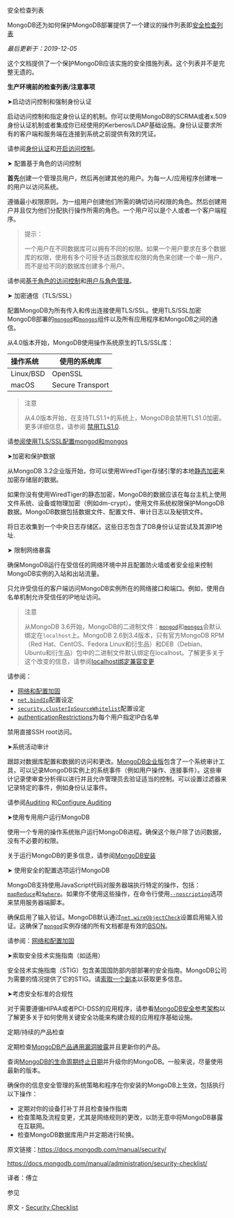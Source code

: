  安全检查列表

MongoDB还为如何保护MongoDB部署提供了一个建议的操作列表即[安全检查列表]((https://docs.mongodb.com/manual/administration/security-checklist/))

*最后更新于：2019-12-05*

这个文档提供了一个保护MongoDB应该实施的安全措施列表。这个列表并不是完整无遗的。

**生产环境前的检查列表/注意事项**


 ➤启动访问控制和强制身份认证


启动访问控制和指定身份认证的机制。你可以使用MongoDB的SCRMA或者x.509身份认证机制或者集成你已经使用的Kerberos/LDAP基础设施。身份认证要求所有的客户端和服务端在连接到系统之前提供有效的凭证。

请参阅[身份认证](https://docs.mongodb.com/manual/core/authentication/)和[开启访问控制](https://docs.mongodb.com/manual/tutorial/enable-authentication/)。


 ➤ 配置基于角色的访问控制


**首先**创建一个管理员用户，然后再创建其他的用户。为每一人/应用程序创建唯一的用户以访问系统。


遵循最小权限原则。为一组用户创建他们所需的确切访问权限的角色。然后创建用户并且仅为他们分配执行操作所需的角色。一个用户可以是个人或者一个客户端程序。

>提示：
>
>一个用户在不同数据库可以拥有不同的权限。如果一个用户要求在多个数据库的权限，使用有多个可授予适当数据库权限的角色来创建一个单一用户，而不是给不同的数据库创建多个用户。


请参阅[基于角色的访问控制](https://docs.mongodb.com/manual/core/authorization/)和[用户与角色管理](https://docs.mongodb.com/manual/tutorial/manage-users-and-roles/)。


 ➤ 加密通信（TLS/SSL）


配置MongoDB为所有传入和传出连接使用TLS/SSL。使用TLS/SSL加密MongoDB部署的[`mongod`](https://docs.mongodb.com/manual/reference/program/mongod/bin.mongod)和[`mongos`](https://docs.mongodb.com/manual/reference/program/mongos/bin.mongos)组件以及所有应用程序和MongoDB之间的通信。

从4.0版本开始，MongoDB使用操作系统原生的TLS/SSL库：

| 操作系统  | 使用的系统库     |
| :-------- | ---------------- |
| Linux/BSD | OpenSSL          |
| macOS     | Secure Transport |

> 注意
>
> 从4.0版本开始，在支持TLS1.1+的系统上，MongoDB会禁用TLS1.0加密。更多详细信息，请参阅 [禁用TLS1.0](https://docs.mongodb.com/manual/tutorial/configure-ssl/).

请[参阅使用TLS/SSL配置mongod和mongos](https://docs.mongodb.com/manual/tutorial/configure-ssl/)


 ➤加密和保护数据

从MongoDB 3.2企业版开始，你可以使用WiredTiger存储引擎的本地[静态加密](https://docs.mongodb.com/manual/core/security-encryption-at-rest/)来加密存储层的数据。


如果你没有使用WiredTiger的静态加密，MongoDB的数据应该在每台主机上使用文件系统、设备或物理加密（例如dm-crypt）。使用文件系统权限保护MongoDB数据。MongoDB数据包括数据文件、配置文件、审计日志以及秘钥文件。

将日志收集到一个中央日志存储区。这些日志包含了DB身份认证尝试及其源IP地址.


 ➤ 限制网络暴露


确保MongoDB运行在受信任的网络环境中并且配置防火墙或者安全组来控制MongoDB实例的入站和出站流量。

只允许受信任的客户端访问MongoDB实例所在的网络接口和端口。例如，使用白名单机制允许受信任的IP地址访问。

> 注意
>
> 从MongoDB 3.6开始，MongoDB的二进制文件：[`mongod`](https://docs.mongodb.com/manual/reference/program/mongod/bin.mongod)和[`mongos`](https://docs.mongodb.com/manual/reference/program/mongos/bin.mongos)会默认绑定在`localhost`上。MongoDB 2.6到3.4版本，只有官方MongoDB RPM（Red Hat、CentOS、Fedora Linux和衍生品）和DEB（Debian、Ubuntu和衍生品）包中的二进制文件默认绑定在localhost。了解更多关于这个改变的信息，请参阅[localhost绑定兼容变更](https://docs.mongodb.com/manual/release-notes/3.6-compatibility/bind-ip-compatibility)

请参阅：

- [网络和配置加固](https://docs.mongodb.com/manual/core/security-hardening/)
- [`net.bindIp`](https://docs.mongodb.com/manual/reference/configuration-options/net.bindIp)配置设定
- [`security.clusterIpSourceWhitelist`](https://docs.mongodb.com/manual/reference/configuration-options/security.clusterIpSourceWhitelist)配置设定
- [authenticationRestrictions](https://docs.mongodb.com/manual/reference/method/db.createUser/db-createuser-authenticationrestrictions)为每个用户指定IP白名单

禁用直接SSH root访问。


 ➤系统活动审计


跟踪对数据库配置和数据的访问和更改。[MongoDB企业版](http://www.mongodb.com/products/mongodb-enterprise-advanced?jmp=docs)包含了一个系统审计工具，可以记录MongoDB实例上的系统事件（例如用户操作、连接事件）。这些审计记录使审查分析得以进行并且允许管理员去验证适当的控制。可以设置过滤器来记录特定的事件，例如身份认证事件。

请参阅[Auditing](https://docs.mongodb.com/manual/core/auditing/) 和[Configure Auditing](https://docs.mongodb.com/manual/tutorial/configure-auditing/)


 ➤使用专用用户运行MongoDB


使用一个专用的操作系统账户运行MongoDB进程。确保这个账户除了访问数据，没有不必要的权限。

关于运行MongoDB的更多信息，请参阅[MongoDB安装](https://docs.mongodb.com/manual/installation/)


 ➤ 使用安全的配置选项运行MongoDB


MongoDB支持使用JavaScript代码对服务器端执行特定的操作，包括：[`mapReduce`](https://docs.mongodb.com/manual/reference/command/mapReduce/dbcmd.mapReduce)和[`$where`](https://docs.mongodb.com/manual/reference/operator/query/where/op._S_where)。如果你不使用这些操作，在命令行使用[`--noscripting`](https://docs.mongodb.com/manual/reference/program/mongod/cmdoption-mongod-noscripting)选项来禁用服务器端脚本。

确保启用了输入验证。MongoDB默认通过[`net.wireObjectCheck`](https://docs.mongodb.com/manual/reference/configuration-options/net.wireObjectCheck)设置启用输入验证。这确保了[`mongod`](https://docs.mongodb.com/manual/reference/program/mongod/bin.mongod)实例存储的所有文档都是有效的[BSON](https://docs.mongodb.com/manual/reference/glossary/term-bson)。

请参阅：[网络和配置加固](https://docs.mongodb.com/manual/core/security-hardening/)


 ➤索取安全技术实施指南（如适用）


安全技术实施指南（STIG）包含美国国防部内部部署的安全指南。MongoDB公司为需要的情况提供了它的STIG。请[索取一个副本](http://www.mongodb.com/lp/contact/stig-requests)以获取更多信息。


 ➤考虑安全标准的合规性


对于需要遵循HIPAA或者PCI-DSS的应用程序，请参看[MongoDB安全参考架构](https://www.mongodb.com/collateral/mongodb-security-architecture)以了解更多关于如何使用关键安全功能来构建合规的应用程序基础设施。


 定期/持续的产品检查


定期检查[MongoDB产品通用漏洞披露](https://www.mongodb.com/alerts)并且更新你的产品。

查询[MongoDB的生命周期终止日期](https://www.mongodb.com/support-policy)并升级你的MongoDB。一般来说，尽量使用最新的版本。

确保你的信息安全管理的系统策略和程序在你安装的MongoDB上生效，包括执行以下操作：

- 定期对你的设备打补丁并且检查操作指南
- 检查策略及流程变更，尤其是网络规则的更改，以防无意中将MongoDB暴露在互联网。
- 检查MongoDB数据库用户并定期进行轮换。

原文链接：https://docs.mongodb.com/manual/security/

https://docs.mongodb.com/manual/administration/security-checklist/

译者：傅立


 参见

原文 - [Security Checklist]( https://docs.mongodb.com/manual/administration/security-checklist/ )

